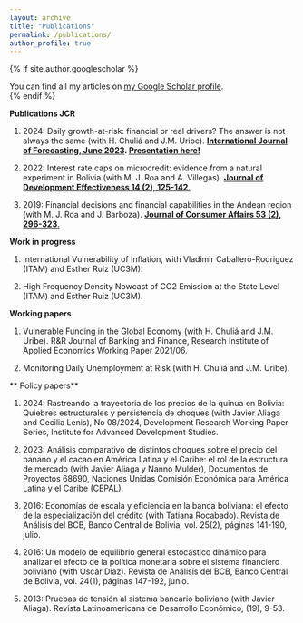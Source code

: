 ```yaml
---
layout: archive
title: "Publications"
permalink: /publications/
author_profile: true
---
```


{% if site.author.googlescholar %}
  <div class="wordwrap">You can find all my articles on <a href="{{site.author.googlescholar}}">my Google Scholar profile</a>.</div>
{% endif %}


**Publications JCR**

1. 2024: Daily growth-at-risk: financial or real drivers? The answer is not always the same (with H. Chuliá and J.M. Uribe). **[International Journal of Forecasting, June 2023](https://www.sciencedirect.com/science/article/pii/S0169207023000511). [Presentation here!](/files/Chapter_2_presentation.pdf)**

2. 2022: Interest rate caps on microcredit: evidence from a natural experiment in Bolivia (with M. J. Roa and A. Villegas). [**Journal of Development Effectiveness 14 (2), 125-142**.](https://www.tandfonline.com/doi/abs/10.1080/19439342.2021.1968934)

3. 2019: Financial decisions and financial capabilities in the Andean region (with M. J. Roa and J. Barboza). [**Journal of Consumer Affairs 53 (2), 296-323**.](https://onlinelibrary.wiley.com/doi/abs/10.1111/joca.12187)

**Work in progress**

1. International Vulnerability of Inflation, with Vladimir Caballero-Rodriguez (ITAM) and Esther Ruiz (UC3M).

2. High Frequency Density Nowcast of CO2 Emission at the State Level (ITAM) and Esther Ruiz (UC3M).

**Working papers**

1. Vulnerable Funding in the Global Economy (with H. Chuliá and J.M. Uribe). R&R Journal of Banking and Finance, Research Institute of Applied Economics Working Paper 2021/06.
    
2.  Monitoring Daily Unemployment at Risk (with H. Chuliá and J.M. Uribe).


** Policy papers**

1. 2024: Rastreando la trayectoria de los precios de la quinua en Bolivia: Quiebres estructurales y persistencia de choques (with Javier Aliaga and Cecilia Lenis), No 08/2024, Development Research Working Paper Series, Institute for Advanced Development Studies.

2. 2023: Análisis comparativo de distintos choques sobre el precio del banano y el cacao en América Latina y el Caribe: el rol de la estructura de mercado (with Javier Aliaga y Nanno Mulder), Documentos de Proyectos 68690, Naciones Unidas Comisión Económica para América Latina y el Caribe (CEPAL).

3. 2016: Economías de escala y eficiencia en la banca boliviana: el efecto de la especialización del crédito (with Tatiana Rocabado). Revista de Análisis del BCB, Banco Central de Bolivia, vol. 25(2), páginas 141-190, julio.

4. 2016: Un modelo de equilibrio general estocástico dinámico para analizar el efecto de la política monetaria sobre el sistema financiero boliviano (with Oscar Díaz). Revista de Análisis del BCB, Banco Central de Bolivia, vol. 24(1), páginas 147-192, junio.

5. 2013: Pruebas de tensión al sistema bancario boliviano (with Javier Aliaga). Revista Latinoamericana de Desarrollo Económico, (19), 9-53.

